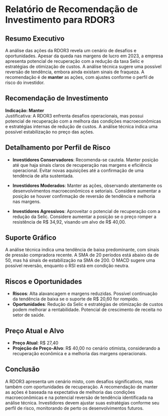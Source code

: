 # Relatório de Recomendação de Investimento para RDOR3

## Resumo Executivo
A análise das ações da RDOR3 revela um cenário de desafios e oportunidades. Apesar da queda nas margens de lucro em 2023, a empresa apresenta potencial de recuperação com a redução da taxa Selic e estratégias de otimização de custos. A análise técnica sugere uma possível reversão de tendência, embora ainda existam sinais de fraqueza. A recomendação é de **manter** as ações, com ajustes conforme o perfil de risco do investidor.

## Recomendação de Investimento
**Indicação: Manter**  
Justificativa: A RDOR3 enfrenta desafios operacionais, mas possui potencial de recuperação com a melhora das condições macroeconômicas e estratégias internas de redução de custos. A análise técnica indica uma possível estabilização no preço das ações.

## Detalhamento por Perfil de Risco

- **Investidores Conservadores**: Recomenda-se cautela. Manter posição até que haja sinais claros de recuperação nas margens e eficiência operacional. Evitar novas aquisições até a confirmação de uma tendência de alta sustentada.
  
- **Investidores Moderados**: Manter as ações, observando atentamente os desenvolvimentos macroeconômicos e setoriais. Considere aumentar a posição se houver confirmação de reversão de tendência e melhoria nas margens.

- **Investidores Agressivos**: Aproveitar o potencial de recuperação com a redução da Selic. Considere aumentar a posição se o preço romper a resistência de R$ 34,92, visando um alvo de R$ 40,00.

## Suporte Gráfico
A análise técnica indica uma tendência de baixa predominante, com sinais de pressão compradora recente. A SMA de 20 períodos está abaixo da de 50, mas há sinais de estabilização na SMA de 200. O MACD sugere uma possível reversão, enquanto o RSI está em condição neutra.

## Riscos e Oportunidades
- **Riscos**: Alta alavancagem e margens reduzidas. Possível continuação da tendência de baixa se o suporte de R$ 20,60 for rompido.
- **Oportunidades**: Redução da Selic e estratégias de otimização de custos podem melhorar a rentabilidade. Potencial de crescimento de receita no setor de saúde.

## Preço Atual e Alvo
- **Preço Atual**: R$ 27,40
- **Projeção de Preço-Alvo**: R$ 40,00 no cenário otimista, considerando a recuperação econômica e a melhoria das margens operacionais.

## Conclusão
A RDOR3 apresenta um cenário misto, com desafios significativos, mas também com oportunidades de recuperação. A recomendação de manter as ações é baseada na expectativa de melhoria das condições macroeconômicas e na potencial reversão de tendência identificada na análise técnica. Investidores devem ajustar suas estratégias conforme seu perfil de risco, monitorando de perto os desenvolvimentos futuros.